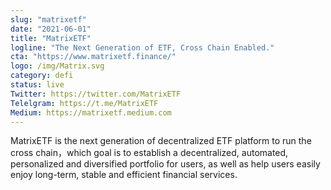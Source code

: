 ```yaml
---
slug: "matrixetf"
date: "2021-06-01"
title: "MatrixETF"
logline: "The Next Generation of ETF, Cross Chain Enabled."
cta: "https://www.matrixetf.finance/"
logo: /img/Matrix.svg
category: defi
status: live
Twitter: https://twitter.com/MatrixETF
Telelgram: https://t.me/MatrixETF
Medium: https://matrixetf.medium.com
---
```


MatrixETF is the next generation of decentralized ETF platform to run the cross chain，which goal is to establish a decentralized, automated, personalized and diversified portfolio for users, as well as help users easily enjoy long-term, stable and efficient financial services.
